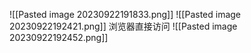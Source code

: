 ![[Pasted image 20230922191833.png]]
![[Pasted image 20230922192421.png]]
浏览器直接访问
![[Pasted image 20230922192452.png]]
